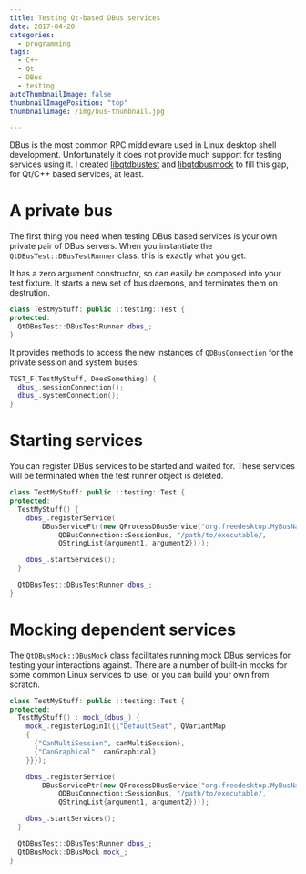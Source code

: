 ```yaml
---
title: Testing Qt-based DBus services
date: 2017-04-20
categories:
  - programming
tags:
  - C++
  - Qt
  - DBus
  - testing
autoThumbnailImage: false
thumbnailImagePosition: "top"
thumbnailImage: /img/bus-thumbnail.jpg

---
```


DBus is the most common RPC middleware used in Linux desktop shell development. Unfortunately it does not provide much support for testing services using it. I created [libqtdbustest](https://github.com/pete-woods/libqtdbustest) and [libqtdbusmock](https://github.com/pete-woods/libqtdbusmock) to fill this gap, for Qt/C++ based services, at least.

<!--more-->

# A private bus

The first thing you need when testing DBus based services is your own private pair of DBus servers. When you instantiate the `QtDBusTest::DBusTestRunner` class, this is exactly what you get.

It has a zero argument constructor, so can easily be composed into your test fixture. It starts a new set of bus daemons, and terminates them on destrution.

```cpp
class TestMyStuff: public ::testing::Test {
protected:
  QtDBusTest::DBusTestRunner dbus_;
}
```

It provides methods to access the new instances of `QDBusConnection` for the private session and system buses: 

```cpp
TEST_F(TestMyStuff, DoesSomething) {
  dbus_.sessionConnection();
  dbus_.systemConnection();
}
```

# Starting services

You can register DBus services to be started and waited for. These services will be terminated when the test runner object is deleted.

```cpp
class TestMyStuff: public ::testing::Test {
protected:
  TestMyStuff() {
    dbus_.registerService(
        DBusServicePtr(new QProcessDBusService("org.freedesktop.MyBusName",
            QDBusConnection::SessionBus, "/path/to/executable/,
            QStringList{argument1, argument2})));

    dbus_.startServices();
  }

  QtDBusTest::DBusTestRunner dbus_;
}
```

# Mocking dependent services

The `QtDBusMock::DBusMock` class facilitates running mock DBus services for testing your interactions against. There are a number of built-in mocks for some common Linux services to use, or you can build your own from scratch.

```cpp
class TestMyStuff: public ::testing::Test {
protected:
  TestMyStuff() : mock_(dbus_) {
    mock_.registerLogin1({{"DefaultSeat", QVariantMap
    {
      {"CanMultiSession", canMultiSession},
      {"CanGraphical", canGraphical}
    }}});

    dbus_.registerService(
        DBusServicePtr(new QProcessDBusService("org.freedesktop.MyBusName",
            QDBusConnection::SessionBus, "/path/to/executable/,
            QStringList{argument1, argument2})));

    dbus_.startServices();
  }

  QtDBusTest::DBusTestRunner dbus_;
  QtDBusMock::DBusMock mock_;
}
```
